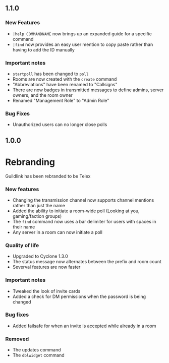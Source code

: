 1.1.0
-
### **New Features**
- `|help COMMANDNAME` now brings up an expanded guide for a specific command
- `|find` now provides an easy user mention to copy paste rather than having to add the ID manually

### **Important notes**
- `startpoll` has been changed to `poll`
- Rooms are now created with the `create` command
- "Abbreviations" have been renamed to "Callsigns"
- There are now badges in transmitted messages to define admins, server owners, and the room owner
- Renamed "Management Role" to "Admin Role"

### **Bug Fixes**
- Unauthorized users can no longer close polls

1.0.0
-
# Rebranding
Guildlink has been rebranded to be Telex

### **New features**
- Changing the transmission channel now supports channel mentions rather than just the name
- Added the ability to initiate a room-wide poll (Looking at you, gaming/faction groups)
- The `find` command now uses a bar delimiter for users with spaces in their name
- Any server in a room can now initiate a poll

### **Quality of life**
- Upgraded to Cyclone 1.3.0
- The status message now alternates between the prefix and room count
- Severval features are now faster

### **Important notes**
- Tweaked the look of invite cards
- Added a check for DM permissions when the password is being changed

### **Bug fixes**
- Added failsafe for when an invite is accepted while already in a room

### **Removed**
- The updates command
- The `dblwidget` command